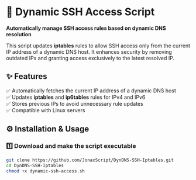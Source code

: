 # 🔐 Dynamic SSH Access Script  

**Automatically manage SSH access rules based on dynamic DNS resolution**  

This script updates **iptables** rules to allow SSH access only from the current IP address of a dynamic DNS host. It enhances security by removing outdated IPs and granting access exclusively to the latest resolved IP.  

## ✨ Features  
✅ Automatically fetches the current IP address of a dynamic DNS host  
✅ Updates **iptables** and **ip6tables** rules for IPv4 and IPv6  
✅ Stores previous IPs to avoid unnecessary rule updates  
✅ Compatible with Linux servers  

## ⚙ Installation & Usage  
### 1️⃣ Download and make the script executable  
```bash
git clone https://github.com/JonaxScript/DynDNS-SSH-Iptables.git
cd DynDNS-SSH-Iptables 
chmod +x dynamic-ssh-access.sh

